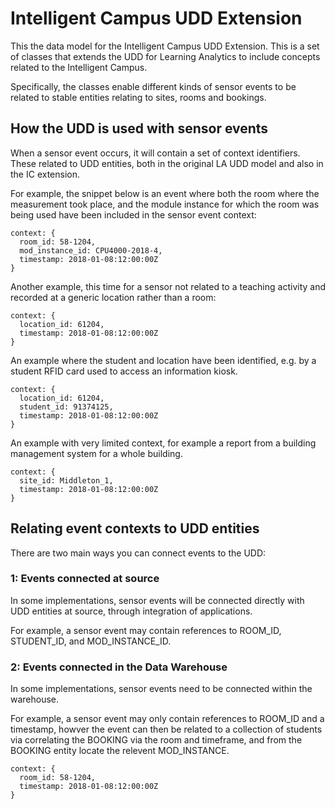 # Intelligent Campus UDD Extension

This the data model for the Intelligent Campus UDD Extension. This is a set of classes that extends the UDD for Learning Analytics 
to include concepts related to the Intelligent Campus.

Specifically, the classes enable different kinds of sensor events to be related to stable entities relating to sites, rooms and bookings.

## How the UDD is used with sensor events

When a sensor event occurs, it will contain a set of context identifiers. These related to UDD entities, both in the original LA UDD model and also in the IC extension. 

For example, the snippet below is an event where both the room where the measurement took place, and the module instance for which
the room was being used have been included in the sensor event context:

~~~~
context: {
  room_id: 58-1204,
  mod_instance_id: CPU4000-2018-4,
  timestamp: 2018-01-08:12:00:00Z
}
~~~~

Another example, this time for a sensor not related to a teaching activity and recorded at a generic location rather than a room:

~~~~
context: {
  location_id: 61204,
  timestamp: 2018-01-08:12:00:00Z
}
~~~~

An example where the student and location have been identified, e.g. by a student RFID card used to access an information kiosk.

~~~~
context: {
  location_id: 61204,
  student_id: 91374125,
  timestamp: 2018-01-08:12:00:00Z
}
~~~~

An example with very limited context, for example a report from a building management system for a whole building.

~~~~
context: {
  site_id: Middleton_1,
  timestamp: 2018-01-08:12:00:00Z
}
~~~~

## Relating event contexts to UDD entities

There are two main ways you can connect events to the UDD:

### 1: Events connected at source

In some implementations, sensor events will be connected directly with UDD entities at source, through integration of applications.

For example, a sensor event may contain references to ROOM_ID, STUDENT_ID, and MOD_INSTANCE_ID.

### 2: Events connected in the Data Warehouse

In some implementations, sensor events need to be connected within the warehouse.

For example, a sensor event may only contain references to ROOM_ID and a timestamp, 
howver the event can then be related to a collection of students via correlating the BOOKING via the room and timeframe, and 
from the BOOKING entity locate the relevent MOD_INSTANCE.

~~~~
context: {
  room_id: 58-1204,
  timestamp: 2018-01-08:12:00:00Z
}
~~~~


